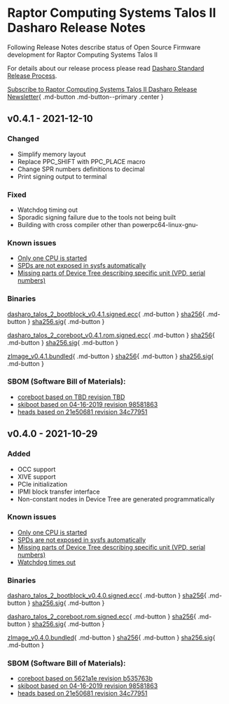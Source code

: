 # Raptor Computing Systems Talos II Dasharo Release Notes

Following Release Notes describe status of Open Source Firmware development for
Raptor Computing Systems Talos II

For details about our release process please read
[Dasharo Standard Release Process](../../dev-proc/standard-release-process.md).

[Subscribe to Raptor Computing Systems Talos II Dasharo Release Newsletter]( https://newsletter.3mdeb.com/subscription/w2Y2G4Rrj){ .md-button .md-button--primary .center }

## v0.4.1 - 2021-12-10

### Changed
  - Simplify memory layout
  - Replace PPC_SHIFT with PPC_PLACE macro
  - Change SPR numbers definitions to decimal
  - Print signing output to terminal

### Fixed
  - Watchdog timing out
  - Sporadic signing failure due to the tools not being built
  - Building with cross compiler other than powerpc64-linux-gnu-

### Known issues
  - [Only one CPU is started](https://github.com/Dasharo/dasharo-issues/issues/30)
  - [SPDs are not exposed in sysfs automatically](https://github.com/Dasharo/dasharo-issues/issues/31)
  - [Missing parts of Device Tree describing specific unit (VPD, serial numbers)](https://github.com/Dasharo/dasharo-issues/issues/32)

### Binaries

[dasharo_talos_2_bootblock_v0.4.1.signed.ecc](https://cloud.3mdeb.com/index.php/s/LMHyYRoByoiDXK6){ .md-button }
[sha256](TBD){ .md-button }
[sha256.sig](TBD){ .md-button }

[dasharo_talos_2_coreboot_v0.4.1.rom.signed.ecc](https://cloud.3mdeb.com/index.php/s/QsHSASCHFL3zRss){ .md-button }
[sha256](TBD){ .md-button }
[sha256.sig](TBD){ .md-button }

[zImage_v0.4.1.bundled](https://cloud.3mdeb.com/index.php/s/kWsXz9f94ciMZ6d){ .md-button }
[sha256](TBD){ .md-button }
[sha256.sig](TBD){ .md-button }

### SBOM (Software Bill of Materials):

- [coreboot based on TBD revision TBD](https://github.com/Dasharo/coreboot/tree/raptor-cs_talos-2_v0.4.1)
- [skiboot based on 04-16-2019 revision 98581863](https://git.raptorcs.com/git/talos-skiboot/)
- [heads based on 21e50681 revision 34c77951](https://git.raptorcs.com/git/talos-skiboot/commit/?id=9858186353f2203fe477f316964e03609d12fd1d)

## v0.4.0 - 2021-10-29

### Added
  - OCC support
  - XIVE support
  - PCIe initialization
  - IPMI block transfer interface
  - Non-constant nodes in Device Tree are generated programmatically

### Known issues
  - [Only one CPU is started](https://github.com/Dasharo/dasharo-issues/issues/30)
  - [SPDs are not exposed in sysfs automatically](https://github.com/Dasharo/dasharo-issues/issues/31)
  - [Missing parts of Device Tree describing specific unit (VPD, serial numbers)](https://github.com/Dasharo/dasharo-issues/issues/32)
  - [Watchdog times out](https://github.com/Dasharo/dasharo-issues/issues/29)

### Binaries

[dasharo_talos_2_bootblock_v0.4.0.signed.ecc](https://cloud.3mdeb.com/index.php/s/54MDtRgBNEmyKo6){ .md-button }
[sha256](https://cloud.3mdeb.com/index.php/s/DwpWdgfZyD9StBW){ .md-button }
[sha256.sig](https://cloud.3mdeb.com/index.php/s/5xawXEissBZN6rT){ .md-button }

[dasharo_talos_2_coreboot.rom.signed.ecc](https://cloud.3mdeb.com/index.php/s/5Pbw5EtmNimrdrj){ .md-button }
[sha256](https://cloud.3mdeb.com/index.php/s/TNcLAz3CZo4QzeD){ .md-button }
[sha256.sig](https://cloud.3mdeb.com/index.php/s/9Fr6Kn57mP2bbwS){ .md-button }

[zImage_v0.4.0.bundled](https://cloud.3mdeb.com/index.php/s/o5RE7oj4r9kFXS2){ .md-button }
[sha256](https://cloud.3mdeb.com/index.php/s/FgeHfa4LzcZK6Pj){ .md-button }
[sha256.sig](https://cloud.3mdeb.com/index.php/s/awNSefJrN4d2tAD){ .md-button }

### SBOM (Software Bill of Materials):

- [coreboot based on 5621a1e revision b535763b](https://github.com/Dasharo/coreboot/tree/raptor-cs_talos-2_v0.4.0)
- [skiboot based on 04-16-2019 revision 98581863](https://git.raptorcs.com/git/talos-skiboot/)
- [heads based on 21e50681 revision 34c77951](https://git.raptorcs.com/git/talos-skiboot/commit/?id=9858186353f2203fe477f316964e03609d12fd1d)
